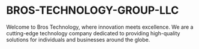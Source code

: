 # BROS-TECHNOLOGY-GROUP-LLC
Welcome to Bros Technology, where innovation meets excellence. We are a cutting-edge technology company dedicated to providing high-quality solutions for individuals and businesses around the globe.
